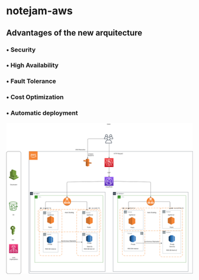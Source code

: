 # notejam-aws



## Advantages of the new arquitecture

### • Security  
### • High Availability    
### • Fault Tolerance    
### • Cost Optimization    
### • Automatic deployment    


![alt text](https://github.com/Antonio-Redondo/notejam-aws/blob/main/notejam-architecture-diagram.png)